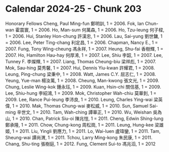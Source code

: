 # Calendar 2024-25 - Chunk 203

<!-- Chunk tokens: 564, Enriched tokens: 566 -->

Honorary Fellows
Cheng, Paul Ming-fun 鄭明訓, 1 = 2006. Fok, Ian Chun-wan 霍震寰, 1 = 2006. Ho, Man-sum 何萬森, 1 = 2006. Ho, Tzu-leung 何子樑, 1 = 2006. Hui, Stanley Hon-chung 許漢忠, 1 = 2006. Lau, Sai-yung 劉世鏞, 1 = 2006. Lee, Peter Ting-chang 利定昌, 1 = 2006. Chapman, Nancy E., 1 = 2007. Fung, Tony Wing-cheung 馮永祥, 1 = 2007. Heung, Shu-fai 香樹輝, 1 = 2007. Ho, Hamilton Hau-hay 何厚浠, 1 = 2007. Lee, Shiu 李韶, 1 = 2007. Lee, Tunney F. 李燦輝, 1 = 2007. Liang, Thomas Cheung-biu 梁祥彪, 1 = 2007. Mok, Sau-hing 莫秀馨, 1 = 2007. Hui, Dennis Yiu-kwan 許耀君, 1 = 2008. Leung, Ping-chung 梁秉中, 1 = 2008. Watt, James C.Y. 屈志仁, 1 = 2008. Yeung, Yue-man 楊汝萬, 1 = 2008. Cheung, Man-kwong 張文光, 1 = 2009. Chung, Leslie Wing-kok 鍾永珏, 1 = 2009. Kuan, Hsin-chi 關信基, 1 = 2009. Lee, Shiu-hung 李紹鴻, 1 = 2009. Mok, Christopher Wah-chiu 莫華釗, 1 = 2009. Lee, Rance Pui-leung 李沛良, 1 = 2010. Leung, Charles Ying-wai 梁英偉, 1 = 2010. Mak, Thomas Chung-wai 麥松威, 1 = 2010. Sun, Samuel Sai-ming 辛世文, 1 = 2010. Tam, Wah-ching 譚華正, 1 = 2010. Wu, Weishan 吳為山, 1 = 2010. Chan, Patrick Siu-oi 陳兆愷, 1 = 2011. Cheng, Edwin Shing-lung 鄭承隆, 1 = 2011. Chow, Chung-kong 周松崗, 1 = 2011. Leung, Hung-kee 梁雄姬, 1 = 2011. Liu, Yingli 劉應力, 1 = 2011. Lo, Wai-luen 盧瑋鑾, 1 = 2011. Tam, Sheung-wai 譚尚渭, 1 = 2011. Tchou, Larry Ming-kong 朱民康, 1 = 2011. Chang, Shu-ting 張樹庭, 1 = 2012. Fung, Clement Sui-to 馮兆滔, 1 = 2012